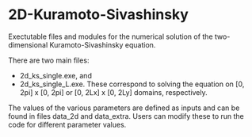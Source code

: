 # 2D-Kuramoto-Sivashinsky

Exectutable files and modules for the numerical solution of the two-dimensional Kuramoto-Sivashinsky equation.

There are two main files: 
- 2d_ks_single.exe, and 
- 2d_ks_single_L.exe.
These correspond to solving the equation on [0, 2pi] x [0, 2pi] or [0, 2Lx] x [0, 2Ly] domains, respectively.

The values of the various parameters are defined as inputs and can be found in files data_2d and data_extra. Users can modify these to run the code for different parameter values.
